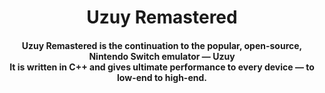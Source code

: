 <h1 align="center"><b>Uzuy Remastered</b>
<br>
<h4 align="center"><b>Uzuy Remastered</b> is the continuation to the popular, open-source, Nintendo Switch emulator — Uzuy
<br>
It is written in C++ and gives ultimate performance to every device — to low-end to high-end.
</h4>
